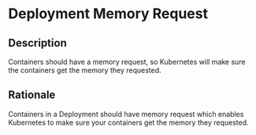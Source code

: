 # Deployment Memory Request

## Description

Containers should have a memory request, so Kubernetes will make sure the containers get the memory they requested.

## Rationale

Containers in a Deployment should have memory request which enables Kubernetes to make sure your containers get the memory they requested.
